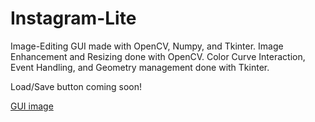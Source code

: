 # Instagram-Lite

Image-Editing GUI made with OpenCV, Numpy, and Tkinter.
Image Enhancement and Resizing done with OpenCV.
Color Curve Interaction, Event Handling, and Geometry management done with Tkinter.

Load/Save button coming soon!

[GUI image](https://github.com/JWongDude/Instagram-Lite/blob/main/instagram-lite-photo.PNG)
